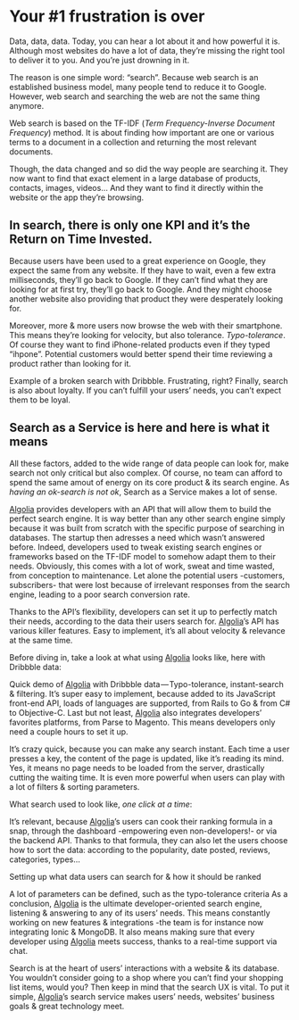 # Your #1 frustration is over

Data, data, data. Today, you can hear a lot about it and how powerful it is. Although most websites do have a lot of data, they’re missing the right tool to deliver it to you. And you’re just drowning in it.

The reason is one simple word: “search”. Because web search is an established business model, many people tend to reduce it to Google. However, web search and searching the web are not the same thing anymore.

Web search is based on the TF-IDF (<i>Term Frequency-Inverse Document Frequency</i>) method. It is about finding how important are one or various terms to a document in a collection and returning the most relevant documents.

Though, the data changed and so did the way people are searching it. They now want to find that exact element in a large database of products, contacts, images, videos… And they want to find it directly within the website or the app they’re browsing.

<h2>In search, there is only one KPI and it’s the Return on Time Invested.</h2>

Because users have been used to a great experience on Google, they expect the same from any website. If they have to wait, even a few extra milliseconds, they’ll go back to Google. If they can’t find what they are looking for at first try, they’ll go back to Google. And they might choose another website also providing that product they were desperately looking for.

Moreover, more & more users now browse the web with their smartphone. This means they’re looking for velocity, but also tolerance. <i>Typo-tolerance</i>. Of course they want to find iPhone-related products even if they typed “ihpone”. Potential customers would better spend their time reviewing a product rather than looking for it.

Example of a broken search with Dribbble. Frustrating, right?
Finally, search is also about loyalty. If you can’t fulfill your users’ needs, you can’t expect them to be loyal.

<h2>Search as a Service is here and here is what it means</h2>

All these factors, added to the wide range of data people can look for, make search not only critical but also complex. Of course, no team can afford to spend the same amout of energy on its core product & its search engine. As <i>having an ok-search is not ok</i>, Search as a Service makes a lot of sense.

<a href="https://www.algolia.com/">Algolia</a> provides developers with an API that will allow them to build the perfect search engine. It is way better than any other search engine simply because it was built from scratch with the specific purpose of searching in databases. The startup then adresses a need which wasn’t answered before. Indeed, developers used to tweak existing search engines or frameworks based on the TF-IDF model to somehow adapt them to their needs. Obviously, this comes with a lot of work, sweat and time wasted, from conception to maintenance. Let alone the potential users -customers, subscribers- that were lost because of irrelevant responses from the search engine, leading to a poor search conversion rate.

Thanks to the API’s flexibility, developers can set it up to perfectly match their needs, according to the data their users search for. <a href="https://www.algolia.com/">Algolia</a>’s API has various killer features. Easy to implement, it’s all about velocity & relevance at the same time.

Before diving in, take a look at what using <a href="https://www.algolia.com/">Algolia</a> looks like, here with Dribbble data:

Quick demo of <a href="https://www.algolia.com/">Algolia</a> with Dribbble data — Typo-tolerance, instant-search & filtering.
It’s super easy to implement, because added to its JavaScript front-end API, loads of languages are supported, from Rails to Go & from C# to Objective-C. Last but not least, <a href="https://www.algolia.com/">Algolia</a> also integrates developers’ favorites platforms, from Parse to Magento. This means developers only need a couple hours to set it up.

It’s crazy quick, because you can make any search instant. Each time a user presses a key, the content of the page is updated, like it’s reading its mind. Yes, it means no page needs to be loaded from the server, drastically cutting the waiting time. It is even more powerful when users can play with a lot of filters & sorting parameters.

What search used to look like, <i>one click at a time</i>:


It’s relevant, because <a href="https://www.algolia.com/">Algolia</a>’s users can cook their ranking formula in a snap, through the dashboard -empowering even non-developers!- or via the backend API. Thanks to that formula, they can also let the users choose how to sort the data: according to the popularity, date posted, reviews, categories, types…


Setting up what data users can search for & how it should be ranked

A lot of parameters can be defined, such as the typo-tolerance criteria
As a conclusion, <a href="https://www.algolia.com/">Algolia</a> is the ultimate developer-oriented search engine, listening & answering to any of its users’ needs. This means constantly working on new features & integrations -the team is for instance now integrating Ionic & MongoDB. It also means making sure that every developer using <a href="https://www.algolia.com/">Algolia</a> meets success, thanks to a real-time support via chat.

Search is at the heart of users’ interactions with a website & its database. You wouldn’t consider going to a shop where you can’t find your shopping list items, would you? Then keep in mind that the search UX is vital. To put it simple, <a href="https://www.algolia.com/">Algolia</a>’s search service makes users’ needs, websites’ business goals & great technology meet.




